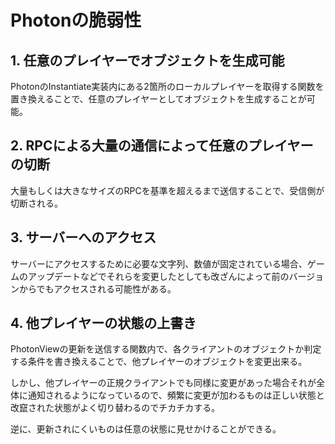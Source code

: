 # Photonの脆弱性

## 1. 任意のプレイヤーでオブジェクトを生成可能
PhotonのInstantiate実装内にある2箇所のローカルプレイヤーを取得する関数を置き換えることで、任意のプレイヤーとしてオブジェクトを生成することが可能。

## 2. RPCによる大量の通信によって任意のプレイヤーの切断
大量もしくは大きなサイズのRPCを基準を超えるまで送信することで、受信側が切断される。

## 3. サーバーへのアクセス
サーバーにアクセスするために必要な文字列、数値が固定されている場合、ゲームのアップデートなどでそれらを変更したとしても改ざんによって前のバージョンからでもアクセスされる可能性がある。

## 4. 他プレイヤーの状態の上書き
PhotonViewの更新を送信する関数内で、各クライアントのオブジェクトか判定する条件を書き換えることで、他プレイヤーのオブジェクトを変更出来る。

しかし、他プレイヤーの正規クライアントでも同様に変更があった場合それが全体に通知されるようになっているので、頻繁に変更が加わるものは正しい状態と改竄された状態がよく切り替わるのでチカチカする。

逆に、更新されにくいものは任意の状態に見せかけることができる。
